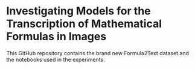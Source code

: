 # Investigating Models for the Transcription of Mathematical Formulas in Images
This GitHub repository contains the brand new Formula2Text dataset and the notebooks used in the experiments.

